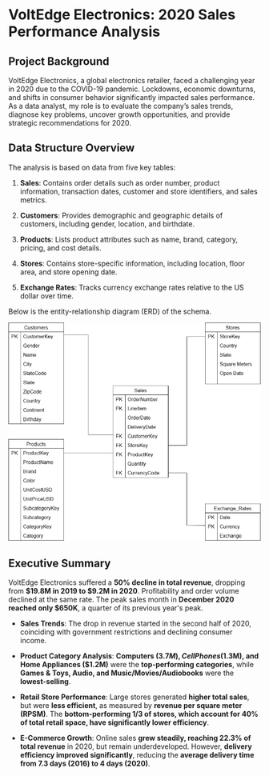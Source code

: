 # VoltEdge Electronics: 2020 Sales Performance Analysis
## Project Background
VoltEdge Electronics, a global electronics retailer, faced a challenging year in 2020 due to the COVID-19 pandemic. Lockdowns, economic downturns, and shifts in consumer behavior significantly impacted sales performance. As a data analyst, my role is to evaluate the company’s sales trends, diagnose key problems, uncover growth opportunities, and provide strategic recommendations for 2020.
## Data Structure Overview
The analysis is based on data from five key tables:

1. **Sales**: Contains order details such as order number, product information, transaction dates, customer and store identifiers, and sales metrics.

2. **Customers**: Provides demographic and geographic details of customers, including gender, location, and birthdate.

3. **Products**: Lists product attributes such as name, brand, category, pricing, and cost details.

4. **Stores**: Contains store-specific information, including location, floor area, and store opening date.

5. **Exchange Rates**: Tracks currency exchange rates relative to the US dollar over time.

Below is the entity-relationship diagram (ERD) of the schema.


![Schema](Dataset/schema.drawio.png)


## Executive Summary
VoltEdge Electronics suffered a **50% decline in total revenue**, dropping from **$19.8M in 2019 to $9.2M in 2020**. Profitability and order volume declined at the same rate. The peak sales month in **December 2020 reached only $650K**, a quarter of its previous year's peak.

- **Sales Trends**: The drop in revenue started in the second half of 2020, coinciding with government restrictions and declining consumer income.

- **Product Category Analysis**: **Computers ($3.7M), Cell Phones ($1.3M), and Home Appliances ($1.2M)** were the **top-performing categories**, while **Games & Toys, Audio, and Music/Movies/Audiobooks** were the **lowest-selling**.

- **Retail Store Performance**: Large stores generated **higher total sales**, but were **less efficient**, as measured by **revenue per square meter (RPSM)**. The **bottom-performing 1/3 of stores, which account for 40% of total retail space, have significantly lower efficiency**.

- **E-Commerce Growth**: Online sales **grew steadily, reaching 22.3% of total revenue** in 2020, but remain underdeveloped. However, **delivery efficiency improved significantly**, reducing the **average delivery time from 7.3 days (2016) to 4 days (2020)**.
